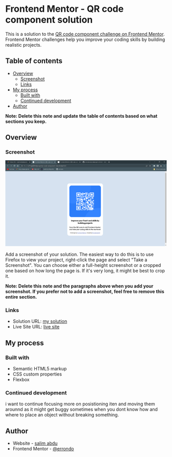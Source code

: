 # Frontend Mentor - QR code component solution

This is a solution to the [QR code component challenge on Frontend Mentor](https://www.frontendmentor.io/challenges/qr-code-component-iux_sIO_H). Frontend Mentor challenges help you improve your coding skills by building realistic projects. 

## Table of contents

- [Overview](#overview)
  - [Screenshot](#screenshot)
  - [Links](#links)
- [My process](#my-process)
  - [Built with](#built-with)
  - [Continued development](#continued-development)
- [Author](#author)

**Note: Delete this note and update the table of contents based on what sections you keep.**

## Overview

### Screenshot

![](./Frontend%20Mentor%20_%20QR%20code%20component%20-%20Google%20Chrome%204_7_2023%205_36_16%20PM.png)

Add a screenshot of your solution. The easiest way to do this is to use Firefox to view your project, right-click the page and select "Take a Screenshot". You can choose either a full-height screenshot or a cropped one based on how long the page is. If it's very long, it might be best to crop it.

**Note: Delete this note and the paragraphs above when you add your screenshot. If you prefer not to add a screenshot, feel free to remove this entire section.**

### Links

- Solution URL: [my solution](https://errondo.github.io/qrcodeproject)
- Live Site URL: [live site](errondo.github.io/qrcodeproject)

## My process

### Built with

- Semantic HTML5 markup
- CSS custom properties
- Flexbox

### Continued development

i want to continue focusing more on posistioning iten and moving them arounnd as it might get buggy sometimes when you dont know how and where to place an object without breaking something.

## Author

- Website - [salim abdu](https://www.your-site.com)
- Frontend Mentor - [@errondo](https://www.frontendmentor.io/profile/errondo)
